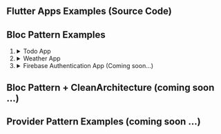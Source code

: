 ## Flutter Apps Examples (Source Code)
## Bloc Pattern Examples
1. <details> 
    <summary>Todo App</summary>

    A. [Cubit + StreamSubscription](https://github.com/MySelfMukund/Flutter_Todo_Cubit_StreamSubscription)  
    B. [Cubit + BlocListener](https://github.com/MySelfMukund/Flutter_Todo_Cubit_BlocListner)  
    C. [Bloc + StreamSubscription](https://github.com/MySelfMukund/flutter_todo_bloc_stream_subscription)  
    D. [Bloc + BlocListener](https://github.com/MySelfMukund/flutter_todo_bloc_listener)

   </details>

2. <details> 
    <summary>Weather App</summary>

    A. [Cubit + StreamSubscription](https://github.com/MySelfMukund/flutter_weatherapp_cubit_streamsubscription)  
    B. [Cubit + BlocListener](https://github.com/MySelfMukund/flutter_weather_app_cubit_bloclistener)  
    C. [Bloc + StreamSubscription](https://github.com/MySelfMukund/flutter_weatherapp_bloc_stream_subscription)  
    D. [Bloc + BlocListener (coming soon ...)]()

   </details>

3. <details> 
    <summary>Firebase Authentication App (Coming soon...)</summary>

    A. [Cubit + StreamSubscription]()  
    B. [Cubit + BlocListener]()  
    C. [Bloc + StreamSubscription]()  
    D. [Bloc + BlocListener]()

   </details>
   

## Bloc Pattern + CleanArchitecture (coming soon ...)
   

## Provider Pattern Examples (coming soon ...)
